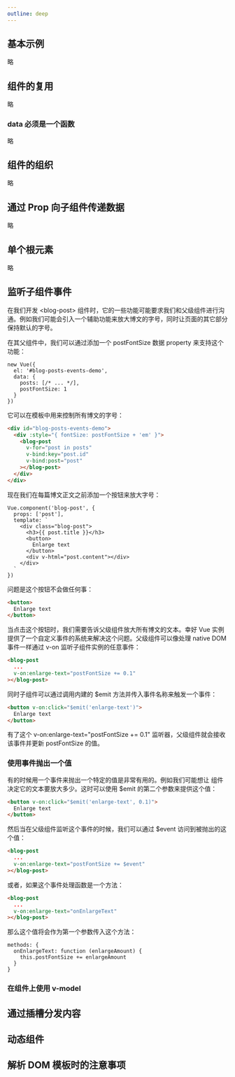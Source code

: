 ```yaml
---
outline: deep
---
```


## 基本示例
略
## 组件的复用
略
### data 必须是一个函数
略
## 组件的组织
略
## 通过 Prop 向子组件传递数据
略
## 单个根元素
略
## 监听子组件事件
在我们开发 \<blog-post> 组件时，它的一些功能可能要求我们和父级组件进行沟通。例如我们可能会引入一个辅助功能来放大博文的字号，同时让页面的其它部分保持默认的字号。

在其父组件中，我们可以通过添加一个 postFontSize 数据 property 来支持这个功能：
```JS
new Vue({
  el: '#blog-posts-events-demo',
  data: {
    posts: [/* ... */],
    postFontSize: 1
  }
})
```
它可以在模板中用来控制所有博文的字号：
```HTML
<div id="blog-posts-events-demo">
  <div :style="{ fontSize: postFontSize + 'em' }">
    <blog-post
      v-for="post in posts"
      v-bind:key="post.id"
      v-bind:post="post"
    ></blog-post>
  </div>
</div>
```
现在我们在每篇博文正文之前添加一个按钮来放大字号：
```JS
Vue.component('blog-post', {
  props: ['post'],
  template: `
    <div class="blog-post">
      <h3>{{ post.title }}</h3>
      <button>
        Enlarge text
      </button>
      <div v-html="post.content"></div>
    </div>
  `
})
```
问题是这个按钮不会做任何事：
```HTML
<button>
  Enlarge text
</button>
```
当点击这个按钮时，我们需要告诉父级组件放大所有博文的文本。幸好 Vue 实例提供了一个自定义事件的系统来解决这个问题。父级组件可以像处理 native DOM 事件一样通过 v-on 监听子组件实例的任意事件：
```HTML
<blog-post
  ...
  v-on:enlarge-text="postFontSize += 0.1"
></blog-post>
```
同时子组件可以通过调用内建的 $emit 方法并传入事件名称来触发一个事件：
```HTML
<button v-on:click="$emit('enlarge-text')">
  Enlarge text
</button>
```
有了这个 v-on:enlarge-text="postFontSize += 0.1" 监听器，父级组件就会接收该事件并更新 postFontSize 的值。
### 使用事件抛出一个值
有的时候用一个事件来抛出一个特定的值是非常有用的。例如我们可能想让 <blog-post> 组件决定它的文本要放大多少。这时可以使用 $emit 的第二个参数来提供这个值：
```HTML
<button v-on:click="$emit('enlarge-text', 0.1)">
  Enlarge text
</button>
```
然后当在父级组件监听这个事件的时候，我们可以通过 $event 访问到被抛出的这个值：
```HTML
<blog-post
  ...
  v-on:enlarge-text="postFontSize += $event"
></blog-post>
```
或者，如果这个事件处理函数是一个方法：
```HTML
<blog-post
  ...
  v-on:enlarge-text="onEnlargeText"
></blog-post>
```
那么这个值将会作为第一个参数传入这个方法：
```JS
methods: {
  onEnlargeText: function (enlargeAmount) {
    this.postFontSize += enlargeAmount
  }
}
```
### 在组件上使用 v-model
## 通过插槽分发内容
## 动态组件
## 解析 DOM 模板时的注意事项